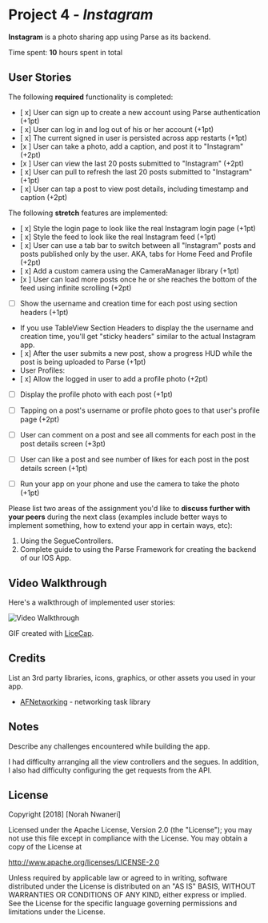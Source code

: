 # Project 4 - *Instagram*

**Instagram** is a photo sharing app using Parse as its backend.

Time spent: **10** hours spent in total

## User Stories

The following **required** functionality is completed:

- [ x] User can sign up to create a new account using Parse authentication (+1pt)
- [ x] User can log in and log out of his or her account (+1pt)
- [ x] The current signed in user is persisted across app restarts (+1pt)
- [x ] User can take a photo, add a caption, and post it to "Instagram" (+2pt)
- [x ] User can view the last 20 posts submitted to "Instagram" (+2pt)
- [ x] User can pull to refresh the last 20 posts submitted to "Instagram" (+1pt)
- [ x] User can tap a post to view post details, including timestamp and caption (+2pt)

The following **stretch** features are implemented:

- [ x] Style the login page to look like the real Instagram login page (+1pt)
- [ x] Style the feed to look like the real Instagram feed (+1pt)
- [ x] User can use a tab bar to switch between all "Instagram" posts and posts published only by the user. AKA, tabs for Home Feed and Profile (+2pt)
- [ x] Add a custom camera using the CameraManager library (+1pt)
- [x ] User can load more posts once he or she reaches the bottom of the feed using infinite scrolling (+2pt)
- [ ] Show the username and creation time for each post using section headers (+1pt)
- If you use TableView Section Headers to display the the username and creation time, you'll get "sticky headers" similar to the actual Instagram app.
- [ x] After the user submits a new post, show a progress HUD while the post is being uploaded to Parse (+1pt)
- User Profiles:
- [ x] Allow the logged in user to add a profile photo (+2pt)
- [ ] Display the profile photo with each post (+1pt)
- [ ] Tapping on a post's username or profile photo goes to that user's profile page (+2pt)
- [ ] User can comment on a post and see all comments for each post in the post details screen (+3pt)
- [ ] User can like a post and see number of likes for each post in the post details screen (+1pt)
- [ ] Run your app on your phone and use the camera to take the photo (+1pt)


Please list two areas of the assignment you'd like to **discuss further with your peers** during the next class (examples include better ways to implement something, how to extend your app in certain ways, etc):

1.  Using the SegueControllers.
2. Complete guide to using the Parse Framework for creating the backend of our IOS App.

## Video Walkthrough

Here's a walkthrough of implemented user stories:

<img src='http://i.imgur.com/link/to/your/gif/file.gif' title='Video Walkthrough' width='' alt='Video Walkthrough' />

GIF created with [LiceCap](http://www.cockos.com/licecap/).

## Credits

List an 3rd party libraries, icons, graphics, or other assets you used in your app.

- [AFNetworking](https://github.com/AFNetworking/AFNetworking) - networking task library


## Notes

Describe any challenges encountered while building the app.

I had difficulty arranging all the view controllers and the segues. In addition, I also had difficulty configuring the get requests from the API.

## License

Copyright [2018] [Norah Nwaneri]

Licensed under the Apache License, Version 2.0 (the "License");
you may not use this file except in compliance with the License.
You may obtain a copy of the License at

http://www.apache.org/licenses/LICENSE-2.0

Unless required by applicable law or agreed to in writing, software
distributed under the License is distributed on an "AS IS" BASIS,
WITHOUT WARRANTIES OR CONDITIONS OF ANY KIND, either express or implied.
See the License for the specific language governing permissions and
limitations under the License.
